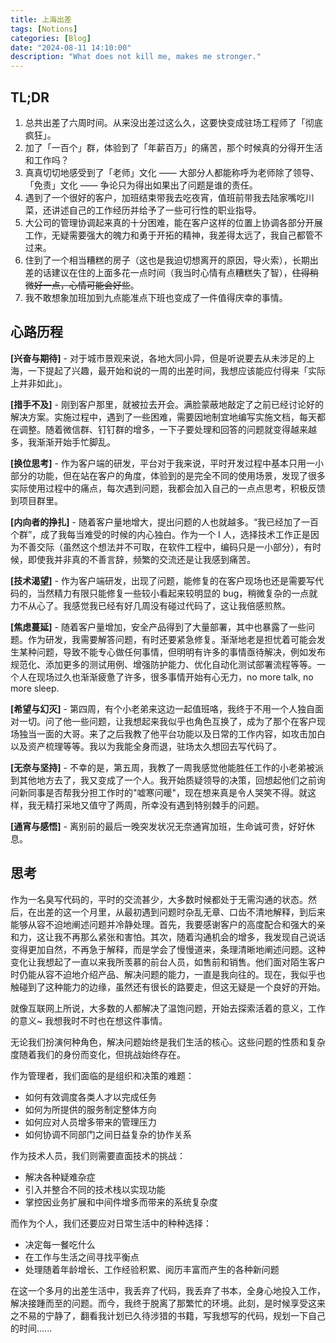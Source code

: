 ```yaml
---
title: 上海出差
tags: [Notions]
categories: [Blog]
date: "2024-08-11 14:10:00"
description: "What does not kill me, makes me stronger."
---
```


## TL;DR

1. 总共出差了六周时间。从来没出差过这么久，这要快变成驻场工程师了「彻底疯狂」。
2. 加了「一百个」群，体验到了「年薪百万」的痛苦，那个时候真的分得开生活和工作吗？
3. 真真切切地感受到了「老师」文化 —— 大部分人都能称呼为老师除了领导、「免责」文化 —— 争论只为得出如果出了问题是谁的责任。
4. 遇到了一个很好的客户，加班结束带我去吃夜宵，值班前带我去陆家嘴吃川菜，还讲述自己的工作经历并给予了一些可行性的职业指导。
5. 大公司的管理协调起来真的十分困难，能在客户这样的位置上协调各部分开展工作，无疑需要强大的魄力和勇于开拓的精神，我差得太远了，我自己都管不过来。
6. 住到了一个相当糟糕的房子（这也是我迫切想离开的原因，导火索），长期出差的话建议在住的上面多花一点时间（我当时心情有点糟糕失了智），~~住得稍微好一点，心情可能会好些~~。
7. 我不敢想象加班加到九点能准点下班也变成了一件值得庆幸的事情。

## 心路历程

**[兴奋与期待]** - 对于城市景观来说，各地大同小异，但是听说要去从未涉足的上海，一下提起了兴趣，最开始和说的一周的出差时间，我想应该能应付得来「实际上并非如此」。

**[措手不及]** - 刚到客户那里，就被拉去开会。满脸蒙蔽地敲定了之前已经讨论好的解决方案。实施过程中，遇到了一些困难，需要因地制宜地编写实施文档，每天都在调整。随着微信群、钉钉群的增多，一下子要处理和回答的问题就变得越来越多，我渐渐开始手忙脚乱。

**[换位思考]** - 作为客户端的研发，平台对于我来说，平时开发过程中基本只用一小部分的功能，但在站在客户的角度，体验到的是完全不同的使用场景，发现了很多实际使用过程中的痛点，每次遇到问题，我都会加入自己的一点点思考，积极反馈到项目群里。

**[内向者的挣扎]** - 随着客户量地增大，提出问题的人也就越多。“我已经加了一百个群”，成了我每当难受的时候的内心独白。作为一个 I 人，选择技术工作正是因为不善交际（虽然这个想法并不可取，在软件工程中，编码只是一小部分），有时候，即使我并非真的不善言辞，频繁的交流还是让我感到痛苦。

**[技术渴望]** - 作为客户端研发，出现了问题，能修复的在客户现场也还是需要写代码的，当然精力有限只能修复一些较小看起来较明显的 bug，稍微复杂的一点就力不从心了。我感觉我已经有好几周没有碰过代码了，这让我倍感煎熬。

**[焦虑蔓延]** - 随着客户量增加，安全产品得到了大量部署，其中也暴露了一些问题。作为研发，我需要解答问题，有时还要紧急修复。渐渐地老是担忧着可能会发生某种问题，导致不能专心做任何事情，但明明有许多的事情亟待解决，例如发布规范化、添加更多的测试用例、增强防护能力、优化自动化测试部署流程等等。一个人在现场过久也渐渐疲惫了许多，很多事情开始有心无力，no more talk, no more sleep.

**[希望与幻灭]** - 第四周，有个小老弟来这边一起值班咯，我终于不用一个人独自面对一切。问了他一些问题，让我想起来我似乎也角色互换了，成为了那个在客户现场独当一面的大哥。来了之后我教了他平台功能以及日常的工作内容，如攻击加白以及资产梳理等等。我以为我能全身而退，驻场太久想回去写代码了。

**[无奈与坚持]** - 不幸的是，第五周，我教了一周我感觉他能胜任工作的小老弟被派到其他地方去了，我又变成了一个人。我开始质疑领导的决策，回想起他们之前询问新同事是否帮我分担工作时的"嘘寒问暖"，现在想来真是令人哭笑不得。就这样，我无精打采地又值守了两周，所幸没有遇到特别棘手的问题。

**[通宵与感悟]** - 离别前的最后一晚突发状况无奈通宵加班，生命诚可贵，好好休息。

## 思考

作为一名臭写代码的，平时的交流甚少，大多数时候都处于无需沟通的状态。然后，在出差的这一个月里，从最初遇到问题时杂乱无章、口齿不清地解释，到后来能够从容不迫地阐述问题并冷静处理。首先，我要感谢客户的高度配合和强大的亲和力，这让我不再那么紧张和害怕。其次，随着沟通机会的增多，我发现自己说话变得更加自然，不再急于解释，而是学会了慢慢道来，条理清晰地阐述问题。这种变化让我想起了一直以来我所羡慕的前台人员，如售前和销售。他们面对陌生客户时仍能从容不迫地介绍产品、解决问题的能力，一直是我向往的。现在，我似乎也触碰到了这种能力的边缘，虽然还有很长的路要走，但这无疑是一个良好的开始。

就像互联网上所说，大多数的人都解决了温饱问题，开始去探索活着的意义，工作的意义~ 我想我时不时也在想这件事情。

无论我们扮演何种角色，解决问题始终是我们生活的核心。这些问题的性质和复杂度随着我们的身份而变化，但挑战始终存在。

作为管理者，我们面临的是组织和决策的难题：

- 如何有效调度各类人才以完成任务
- 如何为所提供的服务制定整体方向
- 如何应对人员增多带来的管理压力
- 如何协调不同部门之间日益复杂的协作关系

作为技术人员，我们则需要直面技术的挑战：

- 解决各种疑难杂症
- 引入并整合不同的技术栈以实现功能
- 掌控因业务扩展和中间件增多而带来的系统复杂度

而作为个人，我们还要应对日常生活中的种种选择：

- 决定每一餐吃什么
- 在工作与生活之间寻找平衡点
- 处理随着年龄增长、工作经验积累、阅历丰富而产生的各种新问题

在这一个多月的出差生活中，我丢弃了代码，我丢弃了书本，全身心地投入工作，解决接踵而至的问题。而今，我终于脱离了那繁忙的环境。此刻，是时候享受这来之不易的宁静了，翻看我计划已久待涉猎的书籍，写我想写的代码，规划一下自己的时间......
